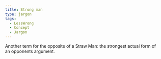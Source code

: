```yaml
---
title: Strong man
type: jargon
tags:
  - LessWrong
  - Concept
  - Jargon
---
```


 Another term for the opposite of a Straw Man: the strongest actual form of an opponents argument.